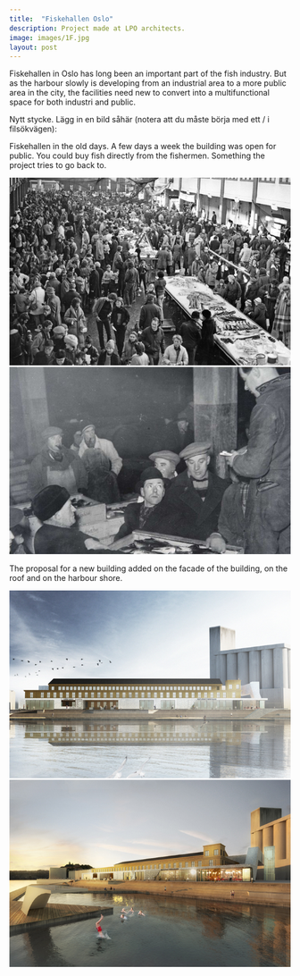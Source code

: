 ```yaml
---
title:  "Fiskehallen Oslo"
description: Project made at LPO architects. 
image: images/1F.jpg
layout: post
---
```

Fiskehallen in Oslo has long been an important part of the fish industry. 
But as the harbour slowly is developing from an industrial area to a more public area in the city, 
the facilities need new to convert into a multifunctional space for both industri and public. 

Nytt stycke. Lägg in en bild såhär (notera att du måste börja med ett / i filsökvägen):

Fiskehallen in the old days. A few days a week the building was open for public. You could buy fish directly from the fishermen.
Something the project tries to go back to. 

![Bildbeskrivning](/images/1F.jpg)
![Bildbeskrivning](/images/2F.jpg)

The proposal for a new building added on the facade of the building, on the roof and on the harbour shore. 

![Bildbeskrivning](/images/3F.jpg)
![Bildbeskrivning](/images/4F.jpg)
